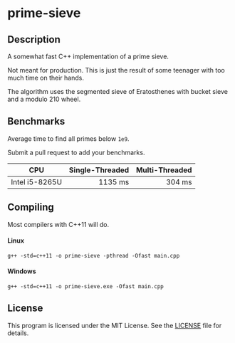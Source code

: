 # prime-sieve

## Description
A somewhat fast C++ implementation of a prime sieve.

Not meant for production. This is just the result of some teenager with too much time on their hands.

The algorithm uses the segmented sieve of Eratosthenes with bucket sieve and a modulo 210 wheel.

## Benchmarks
Average time to find all primes below `1e9`.

Submit a pull request to add your benchmarks.

CPU | Single-Threaded | Multi-Threaded
:---: | ---: | ---: |
Intel i5-8265U | 1135 ms | 304 ms

## Compiling
Most compilers with C++11 will do.
#### Linux
```
g++ -std=c++11 -o prime-sieve -pthread -Ofast main.cpp
```
#### Windows
```
g++ -std=c++11 -o prime-sieve.exe -Ofast main.cpp
```

## License
This program is licensed under the MIT License. See the [LICENSE](LICENSE) file for details.
